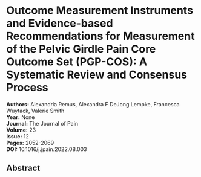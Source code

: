 # Outcome Measurement Instruments and Evidence-based Recommendations for Measurement of the Pelvic Girdle Pain Core Outcome Set (PGP-COS): A Systematic Review and Consensus Process

**Authors:** Alexandria Remus, Alexandra F DeJong Lempke, Francesca Wuytack, Valerie Smith  
**Year:** None  
**Journal:** The Journal of Pain  
**Volume:** 23  
**Issue:** 12  
**Pages:** 2052-2069  
**DOI:** 10.1016/j.jpain.2022.08.003  

## Abstract


